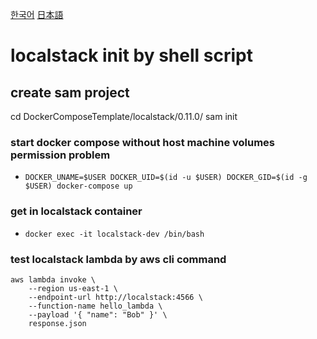 [한국어](README.kr.md)
[日本語](README.jp.md)
# localstack init by shell script

## create sam project
cd DockerComposeTemplate/localstack/0.11.0/
sam init


### start docker compose without host machine volumes permission problem
- `DOCKER_UNAME=$USER DOCKER_UID=$(id -u $USER) DOCKER_GID=$(id -g $USER) docker-compose up`

### get in localstack container
- `docker exec -it localstack-dev /bin/bash`

### test localstack lambda by aws cli command
```
aws lambda invoke \
	--region us-east-1 \
	--endpoint-url http://localstack:4566 \
    --function-name hello_lambda \
    --payload '{ "name": "Bob" }' \
    response.json
```


